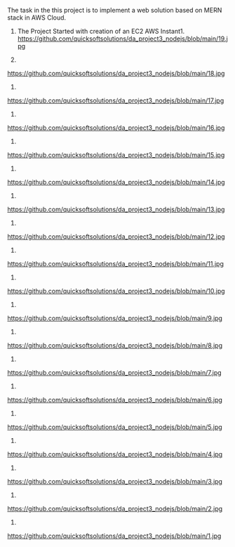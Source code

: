 The task in the this project is to implement a web solution based on MERN stack in AWS Cloud.

1. The Project Started with creation of an EC2 AWS Instant1.  
 https://github.com/quicksoftsolutions/da_project3_nodejs/blob/main/19.jpg
 
1.
https://github.com/quicksoftsolutions/da_project3_nodejs/blob/main/18.jpg

1.
https://github.com/quicksoftsolutions/da_project3_nodejs/blob/main/17.jpg

1.
https://github.com/quicksoftsolutions/da_project3_nodejs/blob/main/16.jpg

1.
https://github.com/quicksoftsolutions/da_project3_nodejs/blob/main/15.jpg

1.
https://github.com/quicksoftsolutions/da_project3_nodejs/blob/main/14.jpg

1.
https://github.com/quicksoftsolutions/da_project3_nodejs/blob/main/13.jpg

1.
https://github.com/quicksoftsolutions/da_project3_nodejs/blob/main/12.jpg

1.
https://github.com/quicksoftsolutions/da_project3_nodejs/blob/main/11.jpg

1.
https://github.com/quicksoftsolutions/da_project3_nodejs/blob/main/10.jpg

1.
https://github.com/quicksoftsolutions/da_project3_nodejs/blob/main/9.jpg

1.
https://github.com/quicksoftsolutions/da_project3_nodejs/blob/main/8.jpg

1.
https://github.com/quicksoftsolutions/da_project3_nodejs/blob/main/7.jpg

1.
https://github.com/quicksoftsolutions/da_project3_nodejs/blob/main/6.jpg

1.
https://github.com/quicksoftsolutions/da_project3_nodejs/blob/main/5.jpg

1.
https://github.com/quicksoftsolutions/da_project3_nodejs/blob/main/4.jpg

1.
https://github.com/quicksoftsolutions/da_project3_nodejs/blob/main/3.jpg

1.
https://github.com/quicksoftsolutions/da_project3_nodejs/blob/main/2.jpg

1.
https://github.com/quicksoftsolutions/da_project3_nodejs/blob/main/1.jpg

